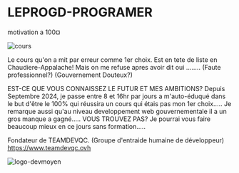 # LEPROGD-PROGRAMER
motivation a 100¤

<img src="https://i.ibb.co/pQg4nW2/cours.jpg" alt="cours" border="0">

Le cours qu'on a mit par erreur comme 1er choix. Est en tete de liste en Chaudiere-Appalache!
Mais on me refuse apres avoir dit oui ........ (Faute professionnel?) (Gouvernement Douteux?)

EST-CE QUE VOUS CONNAISSEZ LE FUTUR ET MES AMBITIONS? 
Depuis Septembre 2024, je passe entre 8 et 16hr par jours a m'auto-éduqué dans le but d'être le 100% qui réussira un cours qui étais pas mon 1er choix.....
Je remarque aussi qu'au niveau developpement web gouvernementale il a un gros manque a gagné..... VOUS TROUVEZ PAS?
Je pourrai vous faire beaucoup mieux en ce jours sans formation.....

Fondateur de TEAMDEVQC. (Groupe d'entraide humaine de développeur) https://www.teamdevqc.ovh

<img src="https://i.ibb.co/SvTdpXz/logo-devmoyen.png" alt="logo-devmoyen" border="0">
